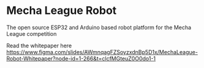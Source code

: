 # Mecha League Robot

The open source ESP32 and Arduino based robot platform for the Mecha League competition

Read the whitepaper here
https://www.figma.com/slides/AWmnqagFZSoyzxdnBp5D1x/MechaLeague-Robot-Whitepaper?node-id=1-266&t=clcfMGteuZ0O0do1-1